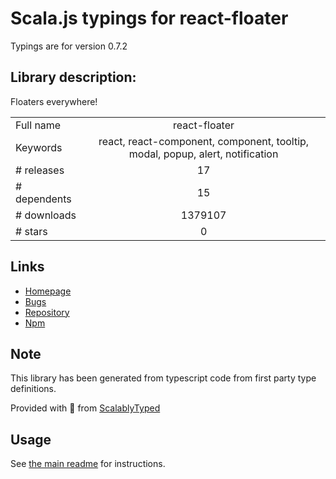 
# Scala.js typings for react-floater

Typings are for version 0.7.2

## Library description:
Floaters everywhere!

|                    |                 |
| ------------------ | :-------------: |
| Full name          | react-floater |
| Keywords           | react, react-component, component, tooltip, modal, popup, alert, notification |
| # releases         | 17 |
| # dependents       | 15 |
| # downloads        | 1379107 |
| # stars            | 0 |

## Links
- [Homepage](https://github.com/gilbarbara/react-floater#readme)
- [Bugs](https://github.com/gilbarbara/react-floater/issues)
- [Repository](https://github.com/gilbarbara/react-floater)
- [Npm](https://www.npmjs.com/package/react-floater)
    


## Note
This library has been generated from typescript code from first party type definitions.

Provided with :purple_heart: from [ScalablyTyped](https://github.com/oyvindberg/ScalablyTyped)

## Usage
See [the main readme](../../readme.md) for instructions.


